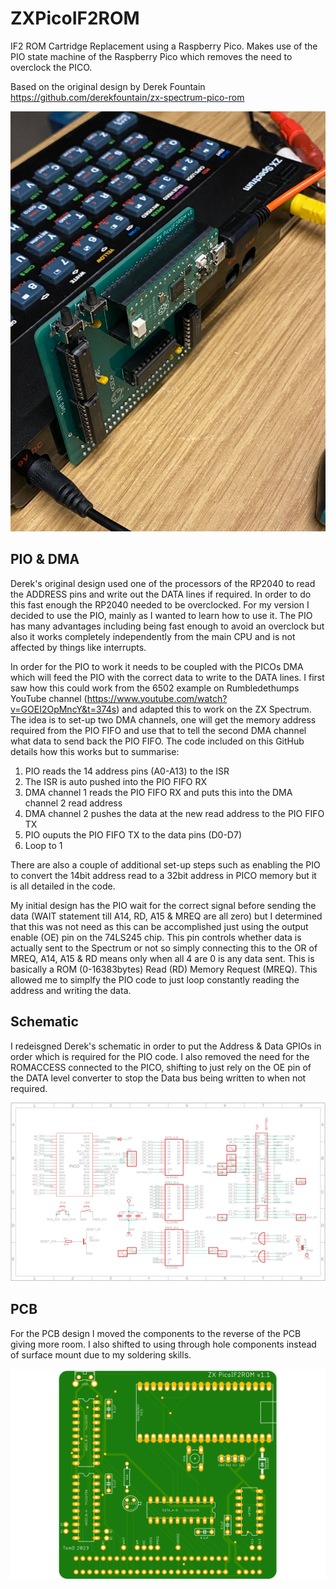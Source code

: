 # ZXPicoIF2ROM
IF2 ROM Cartridge Replacement using a Raspberry Pico. Makes use of the PIO state machine of the Raspberry Pico which removes the need to overclock the PICO.

Based on the original design by Derek Fountain https://github.com/derekfountain/zx-spectrum-pico-rom

![image](./images/prototype.jpg "Prototype")

## PIO & DMA

Derek's original design used one of the processors of the RP2040 to read the ADDRESS pins and write out the DATA lines if required. In order to do this fast enough the RP2040 needed to be overclocked. For my version I decided to use the PIO, mainly as I wanted to learn how to use it. The PIO has many advantages including being fast enough to avoid an overclock but also it works completely independently from the main CPU and is not affected by things like interrupts.

In order for the PIO to work it needs to be coupled with the PICOs DMA which will feed the PIO with the correct data to write to the DATA lines. I first saw how this could work from the 6502 example on Rumbledethumps YouTube channel (https://www.youtube.com/watch?v=GOEI2OpMncY&t=374s) and adapted this to work on the ZX Spectrum. The idea is to set-up two DMA channels, one will get the memory address required from the PIO FIFO and use that to tell the second DMA channel what data to send back the PIO FIFO. The code included on this GitHub details how this works but to summarise:
1. PIO reads the 14 address pins (A0-A13) to the ISR
2. The ISR is auto pushed into the PIO FIFO RX
3. DMA channel 1 reads the PIO FIFO RX and puts this into the DMA channel 2 read address
4. DMA channel 2 pushes the data at the new read address to the PIO FIFO TX
5. PIO ouputs the PIO FIFO TX to the data pins (D0-D7)
6. Loop to 1

There are also a couple of additional set-up steps such as enabling the PIO to convert the 14bit address read to a 32bit address in PICO memory but it is all detailed in the code.

My initial design has the PIO wait for the correct signal before sending the data (WAIT statement till A14, RD, A15 & MREQ are all zero) but I determined that this was not need as this can be accomplished just using the output enable (OE) pin on the 74LS245 chip. This pin controls whether data is actually sent to the Spectrum or not so simply connecting this to the OR of MREQ, A14, A15 & RD means only when all 4 are 0 is any data sent. This is basically a ROM (0-16383bytes) Read (RD) Memory Request (MREQ). This allowed me to simplfy the PIO code to just loop constantly reading the address and writing the data.

## Schematic

I redeisgned Derek's schematic in order to put the Address & Data GPIOs in order which is required for the PIO code. I also removed the need for the ROMACCESS connected to the PICO, shifting to just rely on the OE pin of the DATA level converter to stop the Data bus being written to when not required.

![image](./images/schematic.png "Schematic")

## PCB

For the PCB design I moved the components to the reverse of the PCB giving more room. I also shifted to using through hole components instead of surface mount due to my soldering skills.

![image](./images/picoif2.png "PCB")
